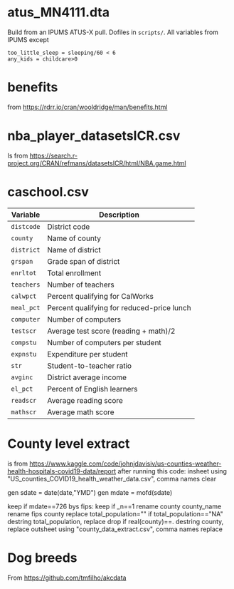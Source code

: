 # atus_MN4111.dta

Build from an IPUMS ATUS-X pull. Dofiles in `scripts/`. All variables from IPUMS except
```
too_little_sleep = sleeping/60 < 6
any_kids = childcare>0
```

# benefits 

from https://rdrr.io/cran/wooldridge/man/benefits.html

# nba_player_datasetsICR.csv # 

Is from https://search.r-project.org/CRAN/refmans/datasetsICR/html/NBA.game.html

# caschool.csv #

| Variable | Description |
|----------|-------------|
| `distcode` | District code |
| `county` | Name of county |
| `district` | Name of district |
| `grspan` | Grade span of district |
| `enrltot` | Total enrollment |
| `teachers` | Number of teachers |
| `calwpct` | Percent qualifying for CalWorks |
| `meal_pct` | Percent qualifying for reduced-price lunch |
| `computer` | Number of computers |
| `testscr` | Average test score (reading + math)/2 |
| `compstu` | Number of computers per student |
| `expnstu` | Expenditure per student |
| `str` | Student-to-teacher ratio |
| `avginc` | District average income |
| `el_pct` | Percent of English learners |
| `readscr` | Average reading score |
| `mathscr` | Average math score |


# County level extract #

is from https://www.kaggle.com/code/johnjdavisiv/us-counties-weather-health-hospitals-covid19-data/report after running this code:
insheet using "US_counties_COVID19_health_weather_data.csv", comma names clear 

gen sdate = date(date,"YMD")
gen mdate = mofd(sdate)

keep if mdate==726
bys fips: keep if _n==1
rename county county_name 
rename fips county 
replace total_population="" if total_population=="NA"
destring total_population, replace 
drop if real(county)==.
destring county, replace 
outsheet using "county_data_extract.csv", comma names replace 

# Dog breeds # 

From https://github.com/tmfilho/akcdata
